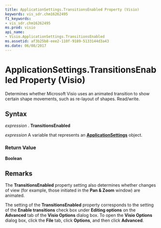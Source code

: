 ```yaml
---
title: ApplicationSettings.TransitionsEnabled Property (Visio)
keywords: vis_sdr.chm16262495
f1_keywords:
- vis_sdr.chm16262495
ms.prod: visio
api_name:
- Visio.ApplicationSettings.TransitionsEnabled
ms.assetid: af3b25b8-eee2-110f-9189-5133144d3a43
ms.date: 06/08/2017
---
```



# ApplicationSettings.TransitionsEnabled Property (Visio)

Determines whether Microsoft Visio uses an animated transition to show certain shape movements, such as re-layout of shapes. Read/write.


## Syntax

 _expression_ . **TransitionsEnabled**

 _expression_ A variable that represents an **[ApplicationSettings](applicationsettings-object-visio.md)** object.


### Return Value

 **Boolean**


## Remarks

The  **TransitionsEnabled** property setting also determines whether changes of view (for example, those initiated in the **Pan & Zoom** window) are animated.

The setting of the  **TransitionsEnabled** property corresponds to the setting of the **Enable transitions** check box under **Editing options** on the **Advanced** tab of the **Visio Options** dialog box. To open the **Visio Options** dialog box, click the **File** tab, click **Options**, and then click  **Advanced**. 


